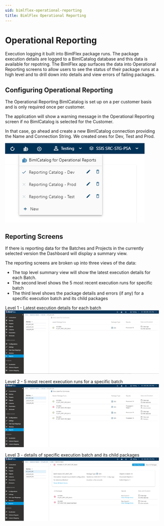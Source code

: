 ```yaml
---
uid: bimlflex-operational-reporting
title: BimlFlex Operational Reporting
---
```

# Operational Reporting

Execution logging it built into BimlFlex package runs. The package execution details are logged to a BimlCatalog database and this data is available for repotring. The BimlFlex app surfaces the data into Operational Reporting screens to allow users to see the status of their package runs at a high level and to drill down into details and view errors of failing packages.

## Configuring Operational Reporting

The Operational Reporting BimlCatalog is set up on a per customer basis and is only required once per customer.

The application will show a warning message in the Operational Reporting screen if no BimlCatalog is selected for the Customer.

In that case, go ahead and create a new BimlCatalog connection providing the Name and Connection String. We created ones for Dev, Test and Prod.

![Operational Reporting Selection -center](images/bimlflex-ss-operational-reporting-selected.png "Operational Reporting Selection")


## Reporting Screens

If there is reporting data for the Batches and Projects in the currently selected version the Dashboard will display a summary view.

The reporting screens are broken up into three views of the data:
 - The top level summary view will show the latest execution details for each Batch.
 - The second level shows the 5 most recent execution runs for specific batch
 - The third level shows the package details and errors (if any) for a specific execution batch and its child packages

 Level 1 - Latest execution details for each batch
![Operational Reporting Level 1 -center](images/bimlflex-ss-operational-reporting-level1.png "Operational Reporting Level 1")

 Level 2 - 5 most recent execution runs for a specific batch
![Operational Reporting Level 2 -center](images/bimlflex-ss-operational-reporting-level2.png "Operational Reporting Level 2")

 Level 3 - details of specific execution batch and its child packages
 ![Operational Reporting Level 3 -center](images/bimlflex-ss-operational-reporting-level3.png "Operational Reporting Level 3")